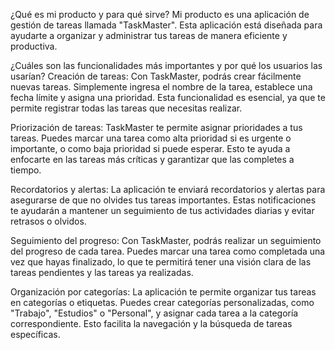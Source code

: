 ¿Qué es mi producto y para qué sirve?
Mi producto es una aplicación de gestión de tareas llamada "TaskMaster". Esta aplicación está diseñada para ayudarte a organizar y administrar tus tareas de manera eficiente y productiva.

¿Cuáles son las funcionalidades más importantes y por qué los usuarios las usarían?
Creación de tareas: Con TaskMaster, podrás crear fácilmente nuevas tareas. Simplemente ingresa el nombre de la tarea, establece una fecha límite y asigna una prioridad. Esta funcionalidad es esencial, ya que te permite registrar todas las tareas que necesitas realizar.

Priorización de tareas: TaskMaster te permite asignar prioridades a tus tareas. Puedes marcar una tarea como alta prioridad si es urgente o importante, o como baja prioridad si puede esperar. Esto te ayuda a enfocarte en las tareas más críticas y garantizar que las completes a tiempo.

Recordatorios y alertas: La aplicación te enviará recordatorios y alertas para asegurarse de que no olvides tus tareas importantes. Estas notificaciones te ayudarán a mantener un seguimiento de tus actividades diarias y evitar retrasos o olvidos.

Seguimiento del progreso: Con TaskMaster, podrás realizar un seguimiento del progreso de cada tarea. Puedes marcar una tarea como completada una vez que hayas finalizado, lo que te permitirá tener una visión clara de las tareas pendientes y las tareas ya realizadas.

Organización por categorías: La aplicación te permite organizar tus tareas en categorías o etiquetas. Puedes crear categorías personalizadas, como "Trabajo", "Estudios" o "Personal", y asignar cada tarea a la categoría correspondiente. Esto facilita la navegación y la búsqueda de tareas específicas.
